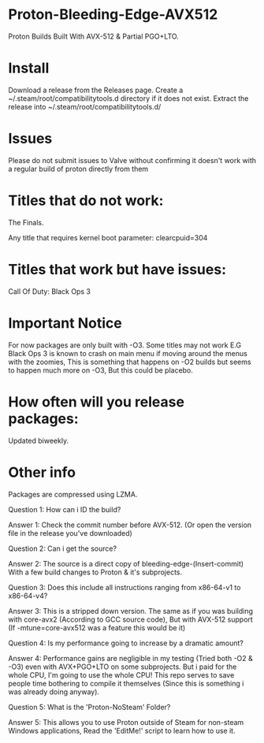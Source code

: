 # Proton-Bleeding-Edge-AVX512
Proton Builds Built With AVX-512 &amp; Partial PGO+LTO.

# Install

Download a release from the Releases page.
Create a ~/.steam/root/compatibilitytools.d directory if it does not exist.
Extract the release into ~/.steam/root/compatibilitytools.d/

# Issues
Please do not submit issues to Valve without confirming it doesn't work with a regular build of proton directly from them

# Titles that do not work:
The Finals.

Any title that requires kernel boot parameter: clearcpuid=304

# Titles that work but have issues:
Call Of Duty: Black Ops 3

# Important Notice
For now packages are only built with -O3. Some titles may not work E.G Black Ops 3 is known to crash on main menu if moving around the menus with the zoomies, This is something that happens on -O2 builds but seems to happen much more on -O3, But this could be placebo.

# How often will you release packages:
Updated biweekly.

# Other info
Packages are compressed using LZMA.

Question 1: How can i ID the build?

Answer 1: Check the commit number before AVX-512. (Or open the version file in the release you've downloaded)


Question 2: Can i get the source?

Answer 2: The source is a direct copy of bleeding-edge-(Insert-commit) With a few build changes to Proton & it's subprojects.


Question 3: Does this include all instructions ranging from x86-64-v1 to x86-64-v4?

Answer 3: This is a stripped down version. The same as if you was building with core-avx2 (According to GCC source code), But with AVX-512 support (If -mtune=core-avx512 was a feature this would be it)


Question 4: Is my performance going to increase by a dramatic amount?

Answer 4: Performance gains are negligible in my testing (Tried both -O2 & -O3) even with AVX+PGO+LTO on some subprojects. But i paid for the whole CPU, I'm going to use the whole CPU! This repo serves to save people time bothering to compile it themselves (Since this is something i was already doing anyway).


Question 5: What is the 'Proton-NoSteam' Folder?

Answer 5: This allows you to use Proton outside of Steam for non-steam Windows applications, Read the 'EditMe!' script to learn how to use it.
